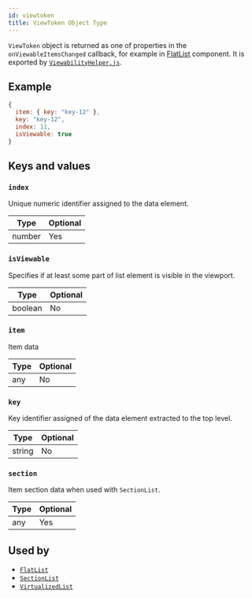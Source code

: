 ```yaml
---
id: viewtoken
title: ViewToken Object Type
---
```


`ViewToken` object is returned as one of properties in the `onViewableItemsChanged` callback, for example in [FlatList](flatlist) component. It is exported by [`ViewabilityHelper.js`](https://github.com/facebook/react-native/blob/main/packages/react-native/Libraries/Lists/ViewabilityHelper.js).

## Example

```js
{
  item: { key: "key-12" },
  key: "key-12",
  index: 11,
  isViewable: true
}
```

## Keys and values

### `index`

Unique numeric identifier assigned to the data element.

| Type   | Optional |
| ------ | -------- |
| number | Yes      |

### `isViewable`

Specifies if at least some part of list element is visible in the viewport.

| Type    | Optional |
| ------- | -------- |
| boolean | No       |

### `item`

Item data

| Type | Optional |
| ---- | -------- |
| any  | No       |

### `key`

Key identifier assigned of the data element extracted to the top level.

| Type   | Optional |
| ------ | -------- |
| string | No       |

### `section`

Item section data when used with `SectionList`.

| Type | Optional |
| ---- | -------- |
| any  | Yes      |

## Used by

- [`FlatList`](flatlist)
- [`SectionList`](sectionlist)
- [`VirtualizedList`](virtualizedlist)
